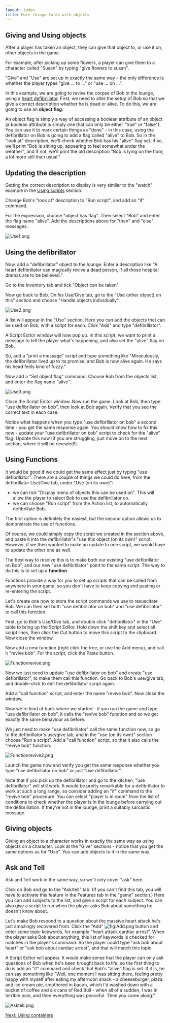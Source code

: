 ```yaml
---
layout: index
title: More things to do with objects
---
```


Giving and Using objects
------------------------

After a player has taken an object, they can give that object to, or use it on, other objects in the game.

For example, after picking up some flowers, a player can give them to a character called "Susan" by typing "give flowers to susan".

"Give" and "Use" are set up in exactly the same way – the only difference is whether the player types "give ... to ..." or "use ... on ...".

In this example, we are going to revive the corpse of Bob in the lounge, using a [heart defibrillator](http://en.wikipedia.org/wiki/Defibrillation). First, we need to alter the setup of Bob so that we give a correct description whether he is dead or alive. To do this, we are going to use an **object flag**.

An object flag is simply a way of accessing a boolean attribute of an object (a boolean attribute is simply one that can only be either "true" or "false"). You can use it to mark certain things as "done" - in this case, using the defibrillator on Bob is going to add a flag called "alive" to Bob. So in the "look at" description, we'll check whether Bob has his "alive" flag set. If so, we'll print "Bob is sitting up, appearing to feel somewhat under the weather", and if not, we'll print the old description "Bob is lying on the floor, a lot more still than usual."

Updating the description
------------------------

Getting the correct description to display is very similar to the "watch" example in the [Using scripts](using_scripts.html) section.

Change Bob's "look at" description to "Run script", and add an "if" command.

For the expression, choose "object has flag". Then select "Bob" and enter the flag name "alive". Add the descriptions above for "then" and "else" messages.

![](Use1.png "Use1.png")

Using the defibrillator
-----------------------

Now, add a "defibrillator" object to the lounge. Enter a description like "A heart defibrillator can magically revive a dead person, if all those hospital dramas are to be believed."

Go to the Inventory tab and tick "Object can be taken".

Now go back to Bob. On *his* Use/Give tab, go to the "Use (other object) on this" section and choose "Handle objects individually".

![](Use2.png "Use2.png")

A list will appear in the "Use" section. Here you can add the objects that can be used on Bob, with a script for each. Click "Add" and type "defibrillator".

A Script Editor window will now pop up. In this script, we want to print a message to tell the player what's happening, and also set the "alive" flag on Bob.

So, add a "print a message" script and type something like "Miraculously, the defibrillator lived up to its promise, and Bob is now alive again. He says his head feels kind of fuzzy."

Now add a "Set object flag" command. Choose Bob from the objects list, and enter the flag name "alive".

![](Use3.png "Use3.png")

Close the Script Editor window. Now run the game. Look at Bob, then type "use defibrillator on bob", then look at Bob again. Verify that you see the correct text in each case.

Notice what happens when you type "use defibrillator on bob" a second time - you get the same response again. You should know how to fix this now - update your "use defibrillator on bob" script to check for the "alive" flag. Update this now (if you are struggling, just move on to the next section, where it will be revealed!).

Using Functions
---------------

It would be good if we could get the same effect just by typing "use defibrillator". There are a couple of things we could do here, from the defibrillator Use/Give tab, under "Use (on its own)":

-   we can tick "Display menu of objects this can be used on". This will allow the player to select Bob to use the defibrillator on.
-   we can choose "Run script" from the Action list, to automatically defibrillate Bob.

The first option is definitely the easiest, but the second option allows us to demonstrate the use of functions.

Of course, we could simply copy the script we created in the section above, and paste it into the defibrillator's "use this object (on its own)" script. However, if we then wanted to make an update to one script, we would have to update the other one as well.

The best way to resolve this is to make both our existing "use defibrillator on Bob", and our new "use defibrillator" point to the same script. The way to do this is to set up a **function**.

Functions provide a way for you to set up scripts that can be called from anywhere in your game, so you don't have to keep copying and pasting or re-entering the script.

Let's create one now to store the script commands we use to resuscitate Bob. We can then set both "use defibrillator on bob" and "use defibrillator" to call this function.

First, go to Bob's Use/Give tab, and double click "defibrillator" in the "Use" table to bring up the Script Editor. Hold down the shift key and select all script lines, then click the Cut button to move this script to the clipboard. Now close the window.

Now add a new function (right click the tree, or use the Add menu), and call it "revive bob". For the script, click the Paste button.

![](Functionrevive.png "Functionrevive.png")

Now we just need to update "use defibrillator on bob" and create "use defibrillator", to make them call this function. Go back to Bob's use/give tab, and double-click to edit the defibrillator script again.

Add a "call function" script, and enter the name "revive bob". Now close the window.

Now we're kind of back where we started - if you run the game and type "use defibrillator on bob", it calls the "revive bob" function and so we get exactly the same behaviour as before.

We just need to make "use defibrillator" call the same function now, so go to the defibrillator's use/give tab, and in the "use (on its own)" section choose "Run a script". Add a "call function" script, so that it also calls the "revive bob" function.

![](Functionrevive2.png "Functionrevive2.png")

Launch the game now and verify you get the same response whether you type "use defibrillator on bob" or just "use defibrillator".

Note that if you pick up the defibrillator and go to the kitchen, "use defibrillator" will still work. It would be pretty remarkable for a defibrillator to work at such a long range, so consider adding an "if" command to the "revive bob" procedure. You can select "player is in room" from the list of conditions to check whether the player is in the lounge before carrying out the defibrillation. If they're not in the lounge, print a suitably sarcastic message.

Giving objects
--------------

Giving an object to a character works in exactly the same way as using objects on a character. Look at the "Give" sections - notice that you get the same options as for "Use". You can add objects to it in the same way.

Ask and Tell
------------

Ask and Tell work in the same way, so we'll only cover "ask" here.

Click on Bob and go to the "Ask/tell" tab. (If you can't find this tab, you will have to activate this feature in the Features tab in the "game" section.) Here you can add subjects to the list, and give a script for each subject. You can also give a script to run when the player asks Bob about something he doesn't know about.

Let's make Bob respond to a question about the massive heart attack he's just amazingly recovered from. Click the "Add" ![](Add.png "fig:Add.png") button and enter some topic keywords, for example "heart attack cardiac arrest". When the player asks Bob about anything, this list of keywords is checked for matches in the player's command. So the player could type "ask bob about heart" or "ask bob about cardiac arrest", and that will match this topic.

A Script Editor will appear. It would make sense that the player can only ask questions of Bob when he's been brought back to life, so the first thing to do is add an "if" command and check that Bob's "alive" flag is set. If it is, he can say something like "Well, one moment I was sitting there, feeling pretty happy with myself after eating my afternoon snack - a cheeseburger, pizza and ice cream pie, smothered in bacon, which I'd washed down with a bucket of coffee and six cans of Red Bull - when all of a sudden, I was in terrible pain, and then everything was peaceful. Then you came along."

![](Asktell.png "Asktell.png")

[Next: Using containers](using_containers.html)
